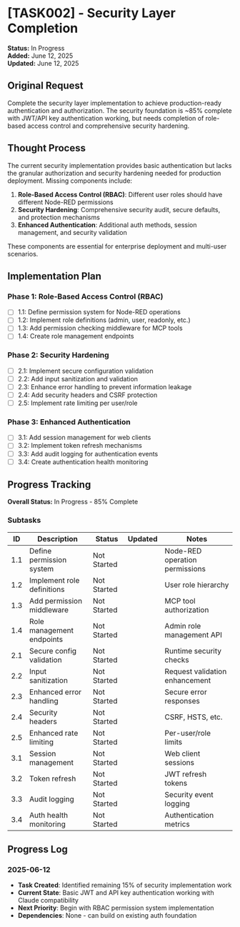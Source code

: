 # [TASK002] - Security Layer Completion

**Status:** In Progress  
**Added:** June 12, 2025  
**Updated:** June 12, 2025

## Original Request
Complete the security layer implementation to achieve production-ready authentication and authorization. The security foundation is ~85% complete with JWT/API key authentication working, but needs completion of role-based access control and comprehensive security hardening.

## Thought Process
The current security implementation provides basic authentication but lacks the granular authorization and security hardening needed for production deployment. Missing components include:

1. **Role-Based Access Control (RBAC)**: Different user roles should have different Node-RED permissions
2. **Security Hardening**: Comprehensive security audit, secure defaults, and protection mechanisms
3. **Enhanced Authentication**: Additional auth methods, session management, and security validation

These components are essential for enterprise deployment and multi-user scenarios.

## Implementation Plan

### Phase 1: Role-Based Access Control (RBAC)
- [ ] 1.1: Define permission system for Node-RED operations
- [ ] 1.2: Implement role definitions (admin, user, readonly, etc.)
- [ ] 1.3: Add permission checking middleware for MCP tools
- [ ] 1.4: Create role management endpoints

### Phase 2: Security Hardening
- [ ] 2.1: Implement secure configuration validation
- [ ] 2.2: Add input sanitization and validation
- [ ] 2.3: Enhance error handling to prevent information leakage
- [ ] 2.4: Add security headers and CSRF protection
- [ ] 2.5: Implement rate limiting per user/role

### Phase 3: Enhanced Authentication
- [ ] 3.1: Add session management for web clients
- [ ] 3.2: Implement token refresh mechanisms
- [ ] 3.3: Add audit logging for authentication events
- [ ] 3.4: Create authentication health monitoring

## Progress Tracking

**Overall Status:** In Progress - 85% Complete

### Subtasks
| ID | Description | Status | Updated | Notes |
|----|-------------|--------|---------|-------|
| 1.1 | Define permission system | Not Started | | Node-RED operation permissions |
| 1.2 | Implement role definitions | Not Started | | User role hierarchy |
| 1.3 | Add permission middleware | Not Started | | MCP tool authorization |
| 1.4 | Role management endpoints | Not Started | | Admin role management API |
| 2.1 | Secure config validation | Not Started | | Runtime security checks |
| 2.2 | Input sanitization | Not Started | | Request validation enhancement |
| 2.3 | Enhanced error handling | Not Started | | Secure error responses |
| 2.4 | Security headers | Not Started | | CSRF, HSTS, etc. |
| 2.5 | Enhanced rate limiting | Not Started | | Per-user/role limits |
| 3.1 | Session management | Not Started | | Web client sessions |
| 3.2 | Token refresh | Not Started | | JWT refresh tokens |
| 3.3 | Audit logging | Not Started | | Security event logging |
| 3.4 | Auth health monitoring | Not Started | | Authentication metrics |

## Progress Log
### 2025-06-12
- **Task Created**: Identified remaining 15% of security implementation work
- **Current State**: Basic JWT and API key authentication working with Claude compatibility
- **Next Priority**: Begin with RBAC permission system implementation
- **Dependencies**: None - can build on existing auth foundation
